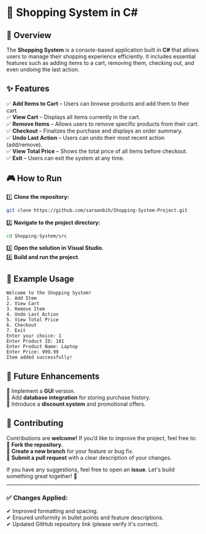 # 🛒 Shopping System in C#  

## 📌 Overview  
The **Shopping System** is a console-based application built in **C#** that allows users to manage their shopping experience efficiently. It includes essential features such as adding items to a cart, removing them, checking out, and even undoing the last action.  

## ✨ Features  
✅ **Add Items to Cart** – Users can browse products and add them to their cart.  
✅ **View Cart** – Displays all items currently in the cart.  
✅ **Remove Items** – Allows users to remove specific products from their cart.  
✅ **Checkout** – Finalizes the purchase and displays an order summary.  
✅ **Undo Last Action** – Users can undo their most recent action (add/remove).  
✅ **View Total Price** – Shows the total price of all items before checkout.  
✅ **Exit** – Users can exit the system at any time.  

## 🎮 How to Run  
1️⃣ **Clone the repository:**  
```sh
git clone https://github.com/saraanbih/Shopping-System-Project.git
```  
2️⃣ **Navigate to the project directory:**  
```sh
cd Shopping-System/src
```  
3️⃣ **Open the solution in Visual Studio**.  
4️⃣ **Build and run the project**.  

## 📝 Example Usage  
```
Welcome to the Shopping System!
1. Add Item
2. View Cart
3. Remove Item
4. Undo Last Action
5. View Total Price
6. Checkout
7. Exit
Enter your choice: 1
Enter Product ID: 101
Enter Product Name: Laptop
Enter Price: 999.99
Item added successfully!
```

## 🚀 Future Enhancements  
🔹 Implement a **GUI** version.  
🔹 Add **database integration** for storing purchase history.  
🔹 Introduce a **discount system** and promotional offers.  

## 🤝 Contributing  
Contributions are **welcome!** If you’d like to improve the project, feel free to:  
📌 **Fork the repository**.  
📌 **Create a new branch** for your feature or bug fix.  
📌 **Submit a pull request** with a clear description of your changes.  

If you have any suggestions, feel free to open an **issue**. Let's build something great together! 🚀  

---

### ✅ Changes Applied:  
✔ Improved formatting and spacing.  
✔ Ensured uniformity in bullet points and feature descriptions.  
✔ Updated GitHub repository link (please verify it's correct).  
